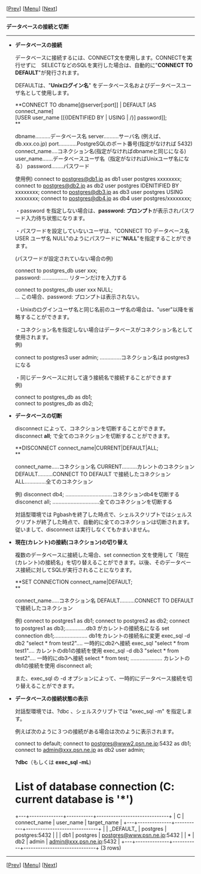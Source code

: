 \[[Prev](usage02-j.md)\] \[[Menu](../usage-j.md)\] \[[Next](usage04-j.md)\]

* * *

**データベースの接続と切断**  

* * *

  

*   **データベースの接続**  
      
    データベースに接続するには、CONNECT文を使用します。CONNECTを実行せずに　SELECTなどのSQLを実行した場合は、自動的に"**CONNECT TO DEFAULT**"が発行されます。  
      
    DEFAULTは、"**Unixログイン名**" をデータベース名およびデータベースユーザ名として使用します。  
      
    **CONNECT TO dbname\[@server\[:port\]\] | DEFAULT \[AS connect\_name\]  
                   \[USER user\_name \[\[{IDENTIFIED BY | USING | /}\] password\]\];  
    **  
    
    dbname..........データベース名
    server..........サーバ名 (例えば、db.xxx.co.jp)
    port............PostgreSQLのポート番号(指定がなければ 5432)
    connect\_name....コネクション名(指定がなければdbnameと同じになる)
    user\_name.......データベースユーザ名（指定がなければUnixユーザ名になる）
    password........パスワード  
    
    使用例) 
    connect to postgres@db1.jp as db1 user postgres xxxxxxxx;
    connect to postgres@db2.jp as db2 user postgres IDENITIFIED BY xxxxxxxx;
    connect to postgres@db3.jp as db3 user postgres USING xxxxxxxx;
    connect to postgres@db4.jp as db4 user postgres/xxxxxxxx;
    
    ・password を指定しない場合は、**password: プロンプト**が表示されパスワード入力待ち状態になります。  
      
    ・パスワードを設定していないユーザは、"CONNECT TO データベース名 USER ユーザ名 NULL"のようにパスワードに"**NULL**"を指定することができます。  
      
    (パスワードが設定されていない場合の例)
    
    connect to postgres\_db user xxx;  
    password: ................. リターンだけを入力する  
      
    connect to postgres\_db user xxx NULL;  
    ... この場合、password: プロンプトは表示されない。  
    
      
    ・Unixのログインユーザ名と同じ名前のユーザ名の場合は、"user"以降を省略することができます。  
      
    ・コネクション名を指定しない場合はデータベースがコネクション名として使用されます。  
    例)  
    
    connect to postgres3 user admin; ..............コネクション名は postgres3 になる  
    
      
    ・同じデータベースに対して違う接続名で接続することができます  
    例)  
    
    connect to postgres\_db as db1;  
    connect to postgres\_db as db2;  
    
      
      
    
*   **データベースの切断**  
      
    disconnect によって、コネクションを切断することができます。disconnect **all**; で全てのコネクションを切断することができます。  
      
    **DISCONNECT connect\_name|CURRENT|DEFAULT|ALL;  
    **
    
    connect\_name.....コネクション名
    CURRENT..........カレントのコネクション
    DEFAULT..........CONNECT TO DEFAULT で接続したコネクション
    ALL..............全てのコネクション
    
    例)
    disconnect db4; ...............................コネクションdb4を切断する
    disconenct all; ...............................全てのコネクションを切断する
    
    対話型環境では Pgbashを終了した時点で、シェルスクリプトではシェルスクリプトが終了した時点で、自動的に全てのコネクションは切断されます。従いまして、disconnect は実行しなくてもかまいません。  
      
      
    
*   **現在(カレント)の接続(コネクション)の切り替え**  
      
    複数のデータベースに接続した場合、set connection 文を使用して「現在(カレント)の接続名」を切り替えることができます。以後、そのデータベース接続に対してSQLが実行されることになります。  
      
    **SET CONNECTION connect\_name|DEFAULT;  
    **
    
    connect\_name.....コネクション名
    DEFAULT..........CONNECT TO DEFAULT で接続したコネクション
    
    例)
    connect to postgres1 as db1;
    connect to postgres2 as db2;
    connect to postgres1 as db3;..............db3 がカレントの接続名になる
    set connection db1;...................... db1をカレントの接続名に変更
    exec\_sql -d db2 "select \* from test2".... 一時的にdb2へ接続
    exec\_sql        "select \* from test1".... カレントのdb1の接続を使用
    exec\_sql -d db3 "select \* from test2".... 一時的にdb3へ接続
    select \* from test; ..................... カレントのdb1の接続を使用
    disconnect all;
    
    また、exec\_sql の -d オプションによって、一時的にデータベース接続を切り替えることができます。  
      
      
    
*   **データベースの接続状態の表示**  
      
    対話型環境では、?dbc 、シェルスクリプトでは "exec\_sql -m" を指定します。  
      
    例えば次のように３つの接続がある場合は次のように表示されます。
    
    connect to default;
    connect to postgres@www2.psn.ne.jp:5432  as db1;
    connect to admin@xxx.psn.ne.jp as db2 user admin;
    
    **?dbc**（もしくは **exec\_sql -mL**)
    
    # List of database connection (C: current database is '\*')
    +---+--------------+-----------+------------------------------+
    | C | connect\_name | user\_name | target\_name                  |
    +---+--------------+-----------+------------------------------+
    |   | \_DEFAULT\_    | postgres  | postgres:5432                |
    |   | db1          | postgres  | postgres@www.psn.ne.jp:5432  |
    | \* | db2          | admin     | admin@xxx.psn.ne.jp:5432     |
    +---+--------------+-----------+------------------------------+
    (3 rows)
    

* * *

\[[Prev](./usage02-j.md)\] \[[Menu](../usage-j.md)\] \[[Next](./usage04-j.md)\]
